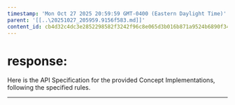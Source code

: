 ```yaml
---
timestamp: 'Mon Oct 27 2025 20:59:59 GMT-0400 (Eastern Daylight Time)'
parent: '[[..\20251027_205959.9156f583.md]]'
content_id: cb4d32c4dc3e2852298582f3242f96c8e065d3b016b871a9524b6890f343297a
---
```


# response:

Here is the API Specification for the provided Concept Implementations, following the specified rules.

***
